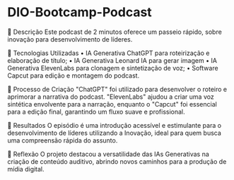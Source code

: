 # DIO-Bootcamp-Podcast
📒 Descrição
Este podcast de 2 minutos oferece um passeio rápido, sobre inovação para desenvolvimento de líderes.

🤖 Tecnologias Utilizadas
•	IA Generativa ChatGPT para roteirização e elaboração de título;
•	IA Generativa Leonard IA para gerar imagem
•	IA Generativa ElevenLabs para clonagem e sintetização de voz;
•	Software Capcut para edição e montagem do podcast.

🧐 Processo de Criação
"ChatGPT" foi utilizado para desenvolver o roteiro e aprimorar a narrativa do podcast. "ElevenLabs" ajudou a criar uma voz sintética envolvente para a narração, enquanto o "Capcut" foi essencial para a edição final, garantindo um fluxo suave e profissional.

🚀 Resultados
O episódio é uma introdução acessível e estimulante para o desenvolvimento de líderes utilizando a Inovação, ideal para quem busca uma compreensão rápida do assunto.

💭 Reflexão
O projeto destacou a versatilidade das IAs Generativas na criação de conteúdo auditivo, abrindo novos caminhos para a produção de mídia digital.
